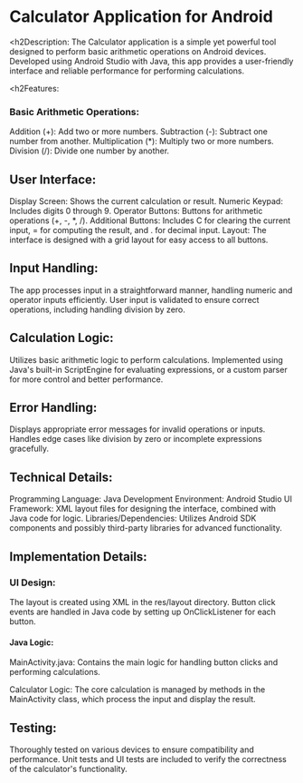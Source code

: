 <h1>Calculator Application for Android</h1>


<h2Description:</h2> 
The Calculator application is a simple yet powerful tool designed to perform basic arithmetic operations on Android devices. Developed using Android Studio with Java, this app provides a user-friendly interface and reliable performance for performing calculations.

<h2Features:</h2>
<h3>Basic Arithmetic Operations:</h3>

Addition (+): Add two or more numbers.
Subtraction (-): Subtract one number from another.
Multiplication (*): Multiply two or more numbers.
Division (/): Divide one number by another.

<h2>User Interface:</h2>

Display Screen: Shows the current calculation or result.
Numeric Keypad: Includes digits 0 through 9.
Operator Buttons: Buttons for arithmetic operations (+, -, *, /).
Additional Buttons: Includes C for clearing the current input, = for computing the result, and . for decimal input.
Layout: The interface is designed with a grid layout for easy access to all buttons.

<h2>Input Handling:</h2>

The app processes input in a straightforward manner, handling numeric and operator inputs efficiently.
User input is validated to ensure correct operations, including handling division by zero.

<h2>Calculation Logic:</h2>

Utilizes basic arithmetic logic to perform calculations.
Implemented using Java's built-in ScriptEngine for evaluating expressions, or a custom parser for more control and better performance.

<h2>Error Handling:</h2>

Displays appropriate error messages for invalid operations or inputs.
Handles edge cases like division by zero or incomplete expressions gracefully.

<h2>Technical Details:</h2>

Programming Language: Java
Development Environment: Android Studio
UI Framework: XML layout files for designing the interface, combined with Java code for logic.
Libraries/Dependencies: Utilizes Android SDK components and possibly third-party libraries for advanced functionality.

<h2>Implementation Details:</h2>

<h3>UI Design:</h3>

The layout is created using XML in the res/layout directory.
Button click events are handled in Java code by setting up OnClickListener for each button.

<h4>Java Logic:</h4>

MainActivity.java: Contains the main logic for handling button clicks and performing calculations.

Calculator Logic: The core calculation is managed by methods in the MainActivity class, which process the input and display the result.

<h2>Testing:</h2>

Thoroughly tested on various devices to ensure compatibility and performance.
Unit tests and UI tests are included to verify the correctness of the calculator's functionality.

